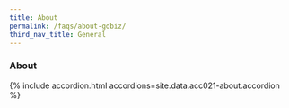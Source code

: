 ```yaml
---
title: About
permalink: /faqs/about-gobiz/
third_nav_title: General
---
```


### About

{% include accordion.html accordions=site.data.acc021-about.accordion %}

<script src="/jquery/bp-menu-new-tab.js"></script>